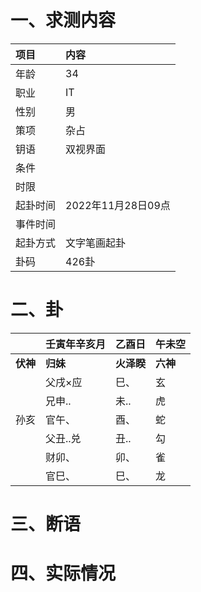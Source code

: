 # 一、求测内容
|项目|内容|
|:-|:-|
|年龄|34|
|职业|IT|
|性别|男|
|策项|杂占|
|钥语|双视界面|
|条件||
|时限||
|起卦时间|2022年11月28日09点|
|事件时间||
|起卦方式|文字笔画起卦|
|卦码|426卦|

# 二、卦
||壬寅年辛亥月|乙酉日|午未空|
|:-|:-|:-|:-|
|**伏神**|**归妹**|**火泽睽**|**六神**|
||父戌×应|巳、|玄|
||兄申..|未..|虎|
|孙亥|官午、|酉、|蛇|
||父丑..兑|丑..|勾|
||财卯、|卯、|雀|
||官巳、|巳、|龙|


# 三、断语

# 四、实际情况